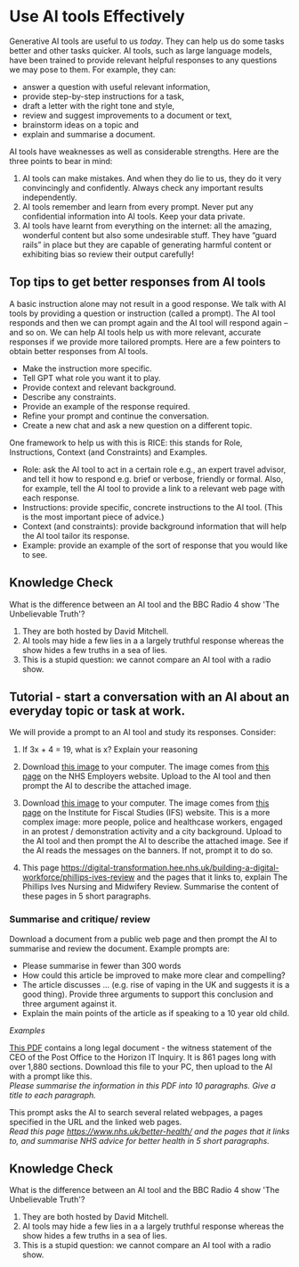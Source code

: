 # Use AI tools Effectively

Generative AI tools are useful to us _today_. They can help us do some tasks better and other tasks quicker.  AI tools, such as large language models, have been trained to provide relevant helpful responses to any questions we may pose to them.  For example, they can:
* answer a question with useful relevant information, 
* provide step-by-step instructions for a task,
* draft a letter with the right tone and style,
* review and suggest improvements to a document or text,
* brainstorm ideas on a topic and
* explain and summarise a document.

AI tools have weaknesses as well as considerable strengths.  Here are the three points to bear in mind:
1. AI tools can make mistakes. And when they do lie to us, they do it very convincingly and confidently. Always check any important results independently.
2. AI tools remember and learn from every prompt. Never put any confidential information into AI tools. Keep your data private.
3. AI tools have learnt from everything on the internet: all the amazing, wonderful content but also some undesirable stuff. They have “guard rails” in place but they are capable of generating harmful content or exhibiting bias so review their output carefully!


## Top tips to get better responses from AI tools

A basic instruction alone may not result in a good response.  We talk with AI tools by providing a question or instruction (called a prompt). The AI tool responds and then we can prompt again and the AI tool will respond again – and so on.  We can help AI tools help us with more relevant, accurate responses if we provide more tailored prompts.  Here are a few pointers to obtain better responses from AI tools.
* Make the instruction more specific.
* Tell GPT what role you want it to play.
* Provide context and relevant background.
* Describe any constraints.
* Provide an example of the response required.
* Refine your prompt and continue the conversation.
* Create a new chat and ask a new question on a different topic.

One framework to help us with this is RICE: this stands for Role, Instructions, Context (and Constraints) and Examples. 
* Role: ask the AI tool to act in a certain role e.g., an expert travel advisor, and tell it how to respond e.g. brief or verbose, friendly or formal. Also, for example, tell the AI tool to provide a link to a relevant web page with each response.
* Instructions: provide specific, concrete instructions to the AI tool. (This is the most important piece of advice.)
* Context (and constraints): provide background information that will help the AI tool tailor its response.
* Example: provide an example of the sort of response that you would like to see. 

## Knowledge Check
What is the difference between an AI tool and the BBC Radio 4 show 'The Unbelievable Truth'?
1. They are both hosted by David Mitchell.
1. AI tools may hide a few lies in a a largely truthful response whereas the show hides a few truths in a sea of lies.
1. This is a stupid question: we cannot compare an AI tool with a radio show.
## Tutorial - start a conversation with an AI about an everyday topic or task at work.




We will provide a prompt to an AI tool and study its responses.  Consider:
1. If 3x + 4 = 19, what is x?  Explain your reasoning

1. Download [this image](./Resources/NHS_Staff_Nurses_Doctors_Group.webp) to your computer. The image comes from [this page](https://www.nhsemployers.org/news/latest-nhs-workforce-and-vacancy-statistics) on the NHS Employers website.  Upload to the AI tool and then prompt the AI to describe the attached image.

1. Download [this image](./Resources/NHS%20ART.jpg.webp) to your computer. The image comes from [this page](https://ifs.org.uk/articles/state-nhs) on the Institute for Fiscal Studies (IFS) website.  This is a more complex image: more people, police and healthcase workers, engaged in an protest / demonstration activity and a city background. Upload to the AI tool and then prompt the AI to describe the attached image.  See if the AI reads the messages on the banners.  If not, prompt it to do so.

1. This page https://digital-transformation.hee.nhs.uk/building-a-digital-workforce/phillips-ives-review and the pages that it links to, explain The Phillips Ives Nursing and Midwifery Review. Summarise the content of these pages in 5 short paragraphs.





### Summarise and critique/ review
Download a document from a public web page and then prompt the AI to summarise and review the document.  Example prompts are:
* Please summarise in fewer than 300 words
* How could this article be improved to make more clear and compelling?
* The article discusses ... (e.g. rise of vaping in the UK and suggests it is a good thing).  Provide three arguments to support this conclusion and three argument against it.
* Explain the main points of the article as if speaking to a 10 year old child.

_Examples_

[This PDF](./Resources/WITN01020100.pdf) contains a long legal document - the witness statement of the CEO of the Post Office to the Horizon IT Inquiry.  It is 861 pages long with over 1,880 sections.  Download this file to your PC, then upload to the AI with a prompt like this.  
_Please summarise the information in this PDF into 10 paragraphs.  Give a title to each paragraph._

This prompt asks the AI to search several related webpages, a pages specified in the URL and the linked web pages.  
_Read this page https://www.nhs.uk/better-health/ and the pages that it links to, and summarise NHS advice for better health in 5 short paragraphs._




## Knowledge Check
What is the difference between an AI tool and the BBC Radio 4 show 'The Unbelievable Truth'?
1. They are both hosted by David Mitchell.
1. AI tools may hide a few lies in a a largely truthful response whereas the show hides a few truths in a sea of lies.
1. This is a stupid question: we cannot compare an AI tool with a radio show.